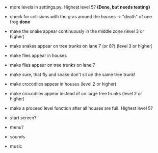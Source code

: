- more levels in settings.py. Highest level 5? **(Done, but needs testing)**

- check for collisions with the gras around the houses -> "death" of one frog **done**

- make the snake appear continuously in the middle zone (level 3 or higher)
- make snakes appear on tree trunks on lane 7 (or 8?) (level 3 or higher)

- make flies appear in houses
- make flies appear on tree trunks on lane 7
- make sure, that fly and snake don't sit on the same tree trunk!

- make crocodiles appear in houses (level 2 or higher)
- make crocodiles appear instead of on large tree trunks (level 2 or higher)

- make a proceed level function after all houses are full. Highest level 5?

- start screen?
- menu?
- sounds
- music
